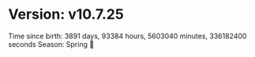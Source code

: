# Version: v10.7.25
Time since birth: 3891 days, 93384 hours, 5603040 minutes, 336182400 seconds
Season: Spring 🌸
